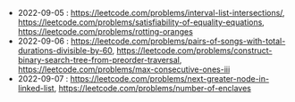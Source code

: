 
* 2022-09-05 : https://leetcode.com/problems/interval-list-intersections/, https://leetcode.com/problems/satisfiability-of-equality-equations, https://leetcode.com/problems/rotting-oranges
* 2022-09-06 : https://leetcode.com/problems/pairs-of-songs-with-total-durations-divisible-by-60, https://leetcode.com/problems/construct-binary-search-tree-from-preorder-traversal, https://leetcode.com/problems/max-consecutive-ones-iii
* 2022-09-07 : https://leetcode.com/problems/next-greater-node-in-linked-list, https://leetcode.com/problems/number-of-enclaves
